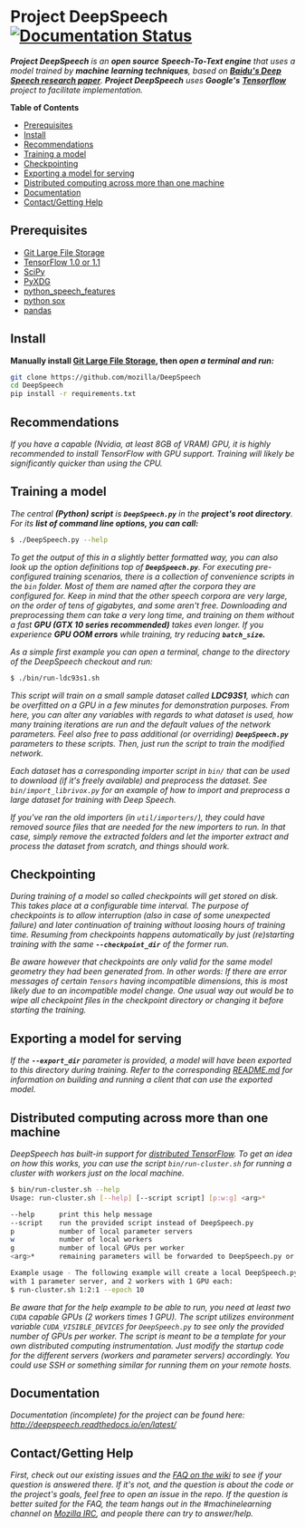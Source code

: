 # Project DeepSpeech [![Documentation Status](https://readthedocs.org/projects/deepspeech/badge/?version=latest)](http://deepspeech.readthedocs.io/en/latest/?badge=latest)

***Project DeepSpeech** is an **open source** ***Speech-To-Text engine*** that uses a model trained by ***machine learning techniques***, based on <a href="https://arxiv.org/abs/1412.5567"><b>Baidu's Deep Speech research paper</b></a>. **Project DeepSpeech** uses **Google's** <a href="https://www.tensorflow.org/"><b>Tensorflow</b></a> project to facilitate implementation.*

**Table of Contents**

- [Prerequisites](#prerequisites)
- [Install](#install)
- [Recommendations](#recommendations)
- [Training a model](#training-a-model)
- [Checkpointing](#checkpointing)
- [Exporting a model for serving](#exporting-a-model-for-serving)
- [Distributed computing across more than one machine](#distributed-computing-across-more-than-one-machine)
- [Documentation](#documentation)
- [Contact/Getting Help](#contactgetting-help)

## Prerequisites

* [Git Large File Storage](https://git-lfs.github.com/)
* [TensorFlow 1.0 or 1.1](https://www.tensorflow.org/install/)
* [SciPy](https://scipy.org/install.html)
* [PyXDG](https://pypi.python.org/pypi/pyxdg)
* [python_speech_features](https://pypi.python.org/pypi/python_speech_features)
* [python sox](https://pypi.python.org/pypi/sox)
* [pandas](https://pypi.python.org/pypi/pandas)


## Install

**Manually install [Git Large File Storage](https://git-lfs.github.com/), then *open a terminal and run:***
```bash
git clone https://github.com/mozilla/DeepSpeech
cd DeepSpeech
pip install -r requirements.txt
```

## Recommendations

*If you have a capable (Nvidia, at least 8GB of VRAM) GPU, it is highly recommended to install TensorFlow with GPU support. Training will likely be significantly quicker than using the CPU.*

## Training a model

*The central **(Python) script** is **`DeepSpeech.py`** in the **project's root directory**. For its **list of command line options, you can call:***

```bash
$ ./DeepSpeech.py --help
```

*To get the output of this in a slightly better formatted way, you can also look up the option definitions top of **`DeepSpeech.py`**. For executing pre-configured training scenarios, there is a collection of convenience scripts in the `bin` folder. Most of them are named after the corpora they are configured for. Keep in mind that the other speech corpora are *very large*, on the order of tens of gigabytes, and some aren't free. Downloading and preprocessing them can take a very long time, and training on them without a fast **GPU (GTX 10 series recommended)** takes even longer. If you experience **GPU OOM errors** while training, try reducing **`batch_size`.***

*As a simple first example you can open a terminal, change to the directory of the DeepSpeech checkout and run:*

```bash
$ ./bin/run-ldc93s1.sh
```

*This script will train on a small sample dataset called **LDC93S1**, which can be overfitted on a GPU in a few minutes for demonstration purposes. From here, you can alter any variables with regards to what dataset is used, how many training iterations are run and the default values of the network parameters. Feel also free to pass additional (or overriding) **`DeepSpeech.py`** parameters to these scripts. Then, just run the script to train the modified network.*

*Each dataset has a corresponding importer script in `bin/` that can be used to download (if it's freely available) and preprocess the dataset. See `bin/import_librivox.py` for an example of how to import and preprocess a large dataset for training with Deep Speech.*

*If you've ran the old importers (in `util/importers/`), they could have removed source files that are needed for the new importers to run. In that case, simply remove the extracted folders and let the importer extract and process the dataset from scratch, and things should work.*

## Checkpointing

*During training of a model so called checkpoints will get stored on disk. This takes place at a configurable time interval. The purpose of checkpoints is to allow interruption (also in case of some unexpected failure) and later continuation of training without loosing hours of training time. Resuming from checkpoints happens automatically by just (re)starting training with the same **`--checkpoint_dir`** of the former run.*

*Be aware however that checkpoints are only valid for the same model geometry they had been generated from. In other words: If there are error messages of certain `Tensors` having incompatible dimensions, this is most likely due to an incompatible model change. One usual way out would be to wipe all checkpoint files in the checkpoint directory or changing it before starting the training.*

## Exporting a model for serving

*If the **`--export_dir`** parameter is provided, a model will have been exported to this directory during training.
Refer to the corresponding [README.md](native_client/README.md) for information on building and running a client that can use the exported model.*

## Distributed computing across more than one machine

*DeepSpeech has built-in support for [distributed TensorFlow](https://www.tensorflow.org/deploy/distributed). To get an idea on how this works, you can use the script `bin/run-cluster.sh` for running a cluster with workers just on the local machine.*

```bash
$ bin/run-cluster.sh --help
Usage: run-cluster.sh [--help] [--script script] [p:w:g] <arg>*

--help      print this help message
--script    run the provided script instead of DeepSpeech.py
p           number of local parameter servers
w           number of local workers
g           number of local GPUs per worker
<arg>*      remaining parameters will be forwarded to DeepSpeech.py or a provided script

Example usage - The following example will create a local DeepSpeech.py cluster
with 1 parameter server, and 2 workers with 1 GPU each:
$ run-cluster.sh 1:2:1 --epoch 10
```

*Be aware that for the help example to be able to run, you need at least two `CUDA` capable GPUs (2 workers times 1 GPU). The script utilizes environment variable `CUDA_VISIBLE_DEVICES` for `DeepSpeech.py` to see only the provided number of GPUs per worker. The script is meant to be a template for your own distributed computing instrumentation. Just modify the startup code for the different servers (workers and parameter servers) accordingly. You could use SSH or something similar for running them on your remote hosts.*

## Documentation

*Documentation (incomplete) for the project can be found here: http://deepspeech.readthedocs.io/en/latest/*

## Contact/Getting Help

*First, check out our existing issues and the [FAQ on the wiki](https://github.com/mozilla/DeepSpeech/wiki) to see if your question is answered there. If it's not, and the question is about the code or the project's goals, feel free to open an issue in the repo. If the question is better suited for the FAQ, the team hangs out in the #machinelearning channel on [Mozilla IRC](https://wiki.mozilla.org/IRC), and people there can try to answer/help.*
